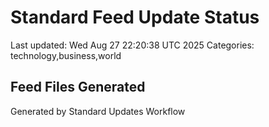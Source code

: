 # Standard Feed Update Status
Last updated: Wed Aug 27 22:20:38 UTC 2025
Categories: technology,business,world

## Feed Files Generated

Generated by Standard Updates Workflow
